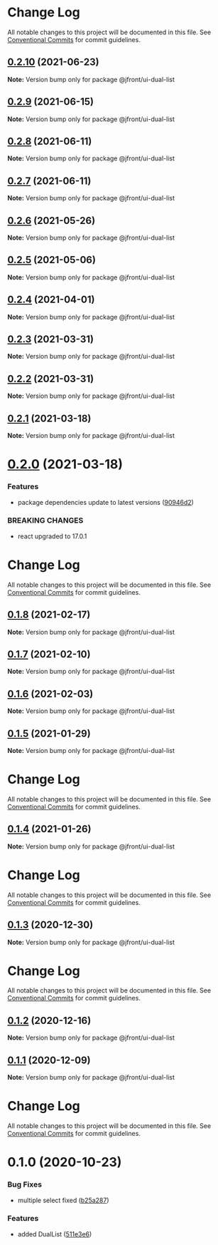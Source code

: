 # Change Log

All notable changes to this project will be documented in this file.
See [Conventional Commits](https://conventionalcommits.org) for commit guidelines.

## [0.2.10](https://github.com/Jepria/jfront-ui/compare/@jfront/ui-dual-list@0.2.9...@jfront/ui-dual-list@0.2.10) (2021-06-23)

**Note:** Version bump only for package @jfront/ui-dual-list





## [0.2.9](https://github.com/Jepria/jfront-ui/compare/@jfront/ui-dual-list@0.2.8...@jfront/ui-dual-list@0.2.9) (2021-06-15)

**Note:** Version bump only for package @jfront/ui-dual-list





## [0.2.8](https://github.com/Jepria/jfront-ui/compare/@jfront/ui-dual-list@0.2.7...@jfront/ui-dual-list@0.2.8) (2021-06-11)

**Note:** Version bump only for package @jfront/ui-dual-list





## [0.2.7](https://github.com/Jepria/jfront-ui/compare/@jfront/ui-dual-list@0.2.6...@jfront/ui-dual-list@0.2.7) (2021-06-11)

**Note:** Version bump only for package @jfront/ui-dual-list





## [0.2.6](https://github.com/Jepria/jfront-ui/compare/@jfront/ui-dual-list@0.2.5...@jfront/ui-dual-list@0.2.6) (2021-05-26)

**Note:** Version bump only for package @jfront/ui-dual-list





## [0.2.5](https://github.com/Jepria/jfront-ui/compare/@jfront/ui-dual-list@0.2.4...@jfront/ui-dual-list@0.2.5) (2021-05-06)

**Note:** Version bump only for package @jfront/ui-dual-list





## [0.2.4](https://github.com/Jepria/jfront-ui/compare/@jfront/ui-dual-list@0.2.3...@jfront/ui-dual-list@0.2.4) (2021-04-01)

**Note:** Version bump only for package @jfront/ui-dual-list





## [0.2.3](https://github.com/Jepria/jfront-ui/compare/@jfront/ui-dual-list@0.2.2...@jfront/ui-dual-list@0.2.3) (2021-03-31)

**Note:** Version bump only for package @jfront/ui-dual-list





## [0.2.2](https://github.com/Jepria/jfront-ui/compare/@jfront/ui-dual-list@0.2.1...@jfront/ui-dual-list@0.2.2) (2021-03-31)

**Note:** Version bump only for package @jfront/ui-dual-list





## [0.2.1](https://github.com/Jepria/jfront-ui/compare/@jfront/ui-dual-list@0.2.0...@jfront/ui-dual-list@0.2.1) (2021-03-18)

**Note:** Version bump only for package @jfront/ui-dual-list





# [0.2.0](https://github.com/Jepria/jfront-ui/compare/@jfront/ui-dual-list@0.1.8...@jfront/ui-dual-list@0.2.0) (2021-03-18)


### Features

* package dependencies update to latest versions ([90946d2](https://github.com/Jepria/jfront-ui/commit/90946d25fcb08fc77e4b143567963682f8ff3d2b))


### BREAKING CHANGES

* react upgraded to 17.0.1





# Change Log

All notable changes to this project will be documented in this file. See
[Conventional Commits](https://conventionalcommits.org) for commit guidelines.

## [0.1.8](https://github.com/Jepria/jfront-ui/compare/@jfront/ui-dual-list@0.1.7...@jfront/ui-dual-list@0.1.8) (2021-02-17)

**Note:** Version bump only for package @jfront/ui-dual-list

## [0.1.7](https://github.com/Jepria/jfront-ui/compare/@jfront/ui-dual-list@0.1.6...@jfront/ui-dual-list@0.1.7) (2021-02-10)

**Note:** Version bump only for package @jfront/ui-dual-list

## [0.1.6](https://github.com/Jepria/jfront-ui/compare/@jfront/ui-dual-list@0.1.5...@jfront/ui-dual-list@0.1.6) (2021-02-03)

**Note:** Version bump only for package @jfront/ui-dual-list

## [0.1.5](https://github.com/Jepria/jfront-ui/compare/@jfront/ui-dual-list@0.1.4...@jfront/ui-dual-list@0.1.5) (2021-01-29)

**Note:** Version bump only for package @jfront/ui-dual-list

# Change Log

All notable changes to this project will be documented in this file. See
[Conventional Commits](https://conventionalcommits.org) for commit guidelines.

## [0.1.4](https://github.com/Jepria/jfront-ui/compare/@jfront/ui-dual-list@0.1.3...@jfront/ui-dual-list@0.1.4) (2021-01-26)

**Note:** Version bump only for package @jfront/ui-dual-list

# Change Log

All notable changes to this project will be documented in this file. See
[Conventional Commits](https://conventionalcommits.org) for commit guidelines.

## [0.1.3](https://github.com/Jepria/jfront-ui/compare/@jfront/ui-dual-list@0.1.2...@jfront/ui-dual-list@0.1.3) (2020-12-30)

**Note:** Version bump only for package @jfront/ui-dual-list

# Change Log

All notable changes to this project will be documented in this file. See
[Conventional Commits](https://conventionalcommits.org) for commit guidelines.

## [0.1.2](https://github.com/Jepria/jfront-ui/compare/@jfront/ui-dual-list@0.1.1...@jfront/ui-dual-list@0.1.2) (2020-12-16)

**Note:** Version bump only for package @jfront/ui-dual-list

## [0.1.1](https://github.com/Jepria/jfront-ui/compare/@jfront/ui-dual-list@0.1.0...@jfront/ui-dual-list@0.1.1) (2020-12-09)

**Note:** Version bump only for package @jfront/ui-dual-list

# Change Log

All notable changes to this project will be documented in this file. See
[Conventional Commits](https://conventionalcommits.org) for commit guidelines.

# 0.1.0 (2020-10-23)

### Bug Fixes

- multiple select fixed
  ([b25a287](https://github.com/Jepria/jfront-ui/commit/b25a287308b416a3380169c151228fecb750e07f))

### Features

- added DualList
  ([511e3e6](https://github.com/Jepria/jfront-ui/commit/511e3e6bf27e065ff8334d988bf476d2aa4b734d))
